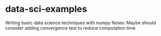 # data-sci-examples
Writing basic data science techniques with numpy
Notes:
Maybe should consider adding convergence test to reduce computation time
